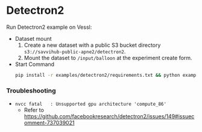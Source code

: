 # Detectron2

Run Detectron2 example on Vessl:
* Dataset mount
  1. Create a new dataset with a public S3 bucket directory `s3://savvihub-public-apne2/detectron2`.
  2. Mount the dataset to `/input/balloon` at the experiment create form.
* Start Command
  ```bash
  pip install -r examples/detectron2/requirements.txt && python examples/detectron2/main.py
  ```
### Troubleshooting
* `nvcc fatal   : Unsupported gpu architecture 'compute_86'`
  * Refer to https://github.com/facebookresearch/detectron2/issues/149#issuecomment-737039021
